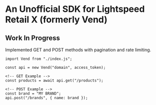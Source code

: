 # An Unofficial SDK for Lightspeed Retail X (formerly Vend)

## Work In Progress

Implemented GET and POST methods with pagination and rate limiting.

```
import Vend from "./index.js";

const api = new Vend("domain", access_token);

<!-- GET Example -->
const products = await api.get("/products");

<!-- POST Example -->
const brand = "MY BRAND";
api.post("/brands", { name: brand });
```

